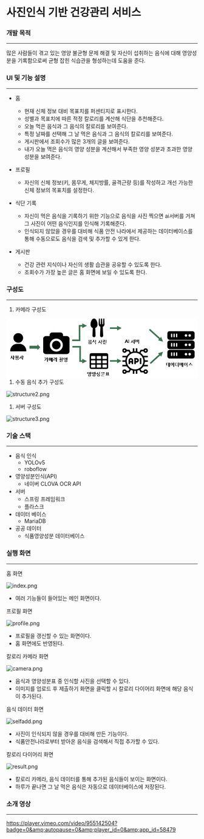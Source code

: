 # 사진인식 기반 건강관리 서비스

### 개발 목적

---

많은 사람들이 겪고 있는 영양 불균형 문제 해결 및 자신이 섭취하는 음식에 대해 영양성분을 기록함으로써 균형 잡힌 식습관을 형성하는데 도움을 준다.

### UI 및 기능 설명

---

- 홈
    - 현재 신체 정보 대비 목표치를 퍼센티지로 표시한다.
    - 성별과 목표치에 따른 적정 칼로리를 계산해 식단을 추천해준다.
    - 오늘 먹은 음식과 그 음식의 칼로리를 보여준다.
    - 특정 날짜를 선택해 그 날 먹은 음식과 그 음식의 칼로리를 보여준다.
    - 게시판에서 조회수가 많은 3개의 글을 보여준다.
    - 내가 오늘 먹은 음식의 영양 성분을 계산해서 부족한 영양 성분과 초과한 영양 성분을 보여준다.

- 프로필
    - 자신의 신체 정보(키, 몸무게, 체지방률, 골격근량 등)를 작성하고 개선 가능한 신체 정보의 목표치를 설정한다.

- 식단 기록
    - 자신이 먹은 음식을 기록하기 위한 기능으로 음식을 사진 찍으면 ai서버를 거쳐 그 사진이 어떤 음식인지를 인식해 기록해준다.
    - 인식되지 않았을 경우를 대비해 식품 안전 나라에서 제공하는 데이터베이스를 통해 수동으로도 음식을 검색 및 추가할 수 있게 한다.

- 게시판
    - 건강 관련 지식이나 자신의 생활 습관을 공유할 수 있도록 한다.
    - 조회수가 가장 높은 글은 홈 화면에 보일 수 있도록 한다.

### 구성도

---

1. 카메라 구성도

<img align="left" src="./4.Images/structure1.png">

1. 수동 음식 추가 구성도

![structure2.png](https://prod-files-secure.s3.us-west-2.amazonaws.com/2047c6cb-f04d-4bf3-9128-dee1685eda2d/320e2dcc-7b23-40eb-91cd-c6cb29af1ab2/structure2.png)

1. 서버 구성도

![structure3.png](https://prod-files-secure.s3.us-west-2.amazonaws.com/2047c6cb-f04d-4bf3-9128-dee1685eda2d/7b7695f7-ecdf-4ad4-8158-1d0ccf9f3963/structure3.png)

### 기술 스택

---

- 음식 인식
    - YOLOv5
    - roboflow
- 영양성분인식(API)
    - 네이버 CLOVA OCR API
- 서버
    - 스프링 프레임워크
    - 플라스크
- 데이터 베이스
    - MariaDB
- 공공 데이터
    - 식품영양성분 데이터베이스

### 실행 화면

---

홈 화면

![index.png](https://prod-files-secure.s3.us-west-2.amazonaws.com/2047c6cb-f04d-4bf3-9128-dee1685eda2d/4ad9cd80-5341-4f87-bffc-e75c900b57b3/index.png)

- 여러 기능들이 들어있는 메인 화면이다.

프로필 화면

![profile.png](https://prod-files-secure.s3.us-west-2.amazonaws.com/2047c6cb-f04d-4bf3-9128-dee1685eda2d/3868a705-7f15-4141-88b7-221242138b61/profile.png)

- 프로필을 갱신할 수 있는 화면이다.
- 홈 화면에도 반영된다.

칼로리 카메라 화면

![camera.png](https://prod-files-secure.s3.us-west-2.amazonaws.com/2047c6cb-f04d-4bf3-9128-dee1685eda2d/e66980e3-b69a-47b4-98c6-cfdad76d8a52/camera.png)

- 음식과 영양성분표 중 인식할 사진을 선택할 수 있다.
- 이미지를 업로드 후 제출하기 화면을 클릭할 시 칼로리 다이어리 화면에 해당 음식이 추가된다.

음식 데이터 화면

![selfadd.png](https://prod-files-secure.s3.us-west-2.amazonaws.com/2047c6cb-f04d-4bf3-9128-dee1685eda2d/8f23979b-ea4a-465e-a788-1a2f416c2ad2/selfadd.png)

- 사진이 인식되지 않을 경우를 대비해 만든 기능이다.
- 식품안전나라로부터 받아온 음식을 검색해서 직접 추가할 수 있다.

칼로리 다이어리 화면

![result.png](https://prod-files-secure.s3.us-west-2.amazonaws.com/2047c6cb-f04d-4bf3-9128-dee1685eda2d/b45ed079-c024-4cb0-9517-6e261baef687/result.png)

- 칼로리 카메라, 음식 데이터를 통해 추가된 음식들이 보이는 화면이다.
- 하루가 끝나면 그 날 먹은 음식은 자동으로 데이터베이스에 저장된다.

### 소개 영상

---

https://player.vimeo.com/video/955142504?badge=0&amp;autopause=0&amp;player_id=0&amp;app_id=58479
